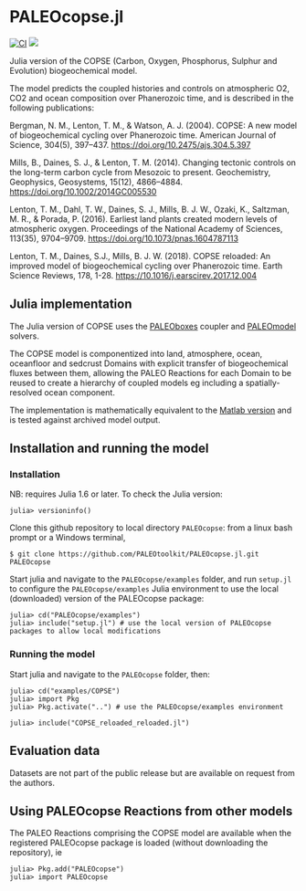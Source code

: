 # PALEOcopse.jl

[![CI](https://github.com/PALEOtoolkit/PALEOcopse.jl/actions/workflows/CI.yml/badge.svg)](https://github.com/PALEOtoolkit/PALEOcopse.jl/actions/workflows/CI.yml)
[![](https://img.shields.io/badge/docs-dev-blue.svg)](https://PALEOtoolkit.github.io/PALEOcopse.jl/dev)

Julia version of the COPSE (Carbon, Oxygen, Phosphorus, Sulphur and Evolution) biogeochemical model. 

The model predicts the coupled histories and controls on atmospheric O2, CO2 and ocean composition over Phanerozoic time, and is described in the following publications:

Bergman, N. M., Lenton, T. M., & Watson, A. J. (2004). COPSE: A new model of biogeochemical cycling over Phanerozoic time. American Journal of Science, 304(5), 397–437. https://doi.org/10.2475/ajs.304.5.397

Mills, B., Daines, S. J., & Lenton, T. M. (2014). Changing tectonic controls on the long-term carbon cycle from Mesozoic to present. Geochemistry, Geophysics, Geosystems, 15(12), 4866–4884. https://doi.org/10.1002/2014GC005530

Lenton, T. M., Dahl, T. W., Daines, S. J., Mills, B. J. W., Ozaki, K., Saltzman, M. R., & Porada, P. (2016). Earliest land plants created modern levels of atmospheric oxygen. Proceedings of the National Academy of Sciences, 113(35), 9704–9709. https://doi.org/10.1073/pnas.1604787113

Lenton, T. M., Daines, S.J., Mills, B. J. W. (2018). COPSE reloaded: An improved model of biogeochemical cycling over Phanerozoic time. Earth Science Reviews, 178, 1-28. https://10.1016/j.earscirev.2017.12.004

## Julia implementation

The Julia version of COPSE uses the [PALEOboxes](https://github.com/PALEOtoolkit/PALEOboxes.jl) coupler and [PALEOmodel](https://github.com/PALEOtoolkit/PALEOmodel.jl) solvers.

The COPSE model is componentized into land, atmosphere, ocean, oceanfloor and sedcrust Domains with explicit transfer of biogeochemical fluxes between them, allowing the PALEO Reactions for each Domain to be reused to create a hierarchy of coupled models eg including a spatially-resolved ocean component.

The implementation is mathematically equivalent to the [Matlab version](https://github.com/sjdaines/COPSE) and is tested against archived model output. 

## Installation and running the model

### Installation

NB: requires Julia 1.6 or later.  To check the Julia version:

    julia> versioninfo()

Clone this github repository to local directory `PALEOcopse`: from a linux bash prompt or a Windows terminal,

    $ git clone https://github.com/PALEOtoolkit/PALEOcopse.jl.git PALEOcopse

Start julia and navigate to the `PALEOcopse/examples` folder, and run `setup.jl` to configure the `PALEOcopse/examples`
Julia environment to use the local (downloaded) version of the PALEOcopse package:

    julia> cd("PALEOcopse/examples")
    julia> include("setup.jl") # use the local version of PALEOcopse packages to allow local modifications
   
### Running the model
Start julia and navigate to the `PALEOcopse` folder, then:

    julia> cd("examples/COPSE")
    julia> import Pkg
    julia> Pkg.activate("..") # use the PALEOcopse/examples environment

    julia> include("COPSE_reloaded_reloaded.jl")

## Evaluation data

Datasets are not part of the public release but are available on request from the authors.

## Using PALEOcopse Reactions from other models

The PALEO Reactions comprising the COPSE model are available when the registered PALEOcopse package is loaded (without downloading the repository), ie

    julia> Pkg.add("PALEOcopse")
    julia> import PALEOcopse